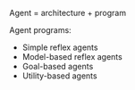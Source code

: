 Agent = architecture + program

Agent programs:
* Simple reflex agents
* Model-based reflex agents
* Goal-based agents
* Utility-based agents